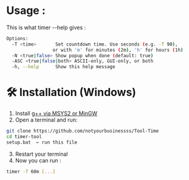 # Usage : 
This is what timer --help gives :
```bash
Options:
  -T <time>       Set countdown time. Use seconds (e.g. -T 90),
                 or with 'm' for minutes (2m), 'h' for hours (1h)
  -N <true|false> Show popup when done (default: true)
  -ASC <true|false|both> ASCII-only, GUI-only, or both
  -h, --help      Show this help message
```

# 🛠 Installation (Windows)
1. Install [g++ via MSYS2 or MinGW](https://www.msys2.org/)
2. Open a terminal and run:

```bash
git clone https://github.com/notyourbusinessss/Tool-Time
cd timer-tool
setup.bat  ← run this file
```
3. Restart your terminal
4. Now you can run :
```bash
timer -T 60m [...]
```

